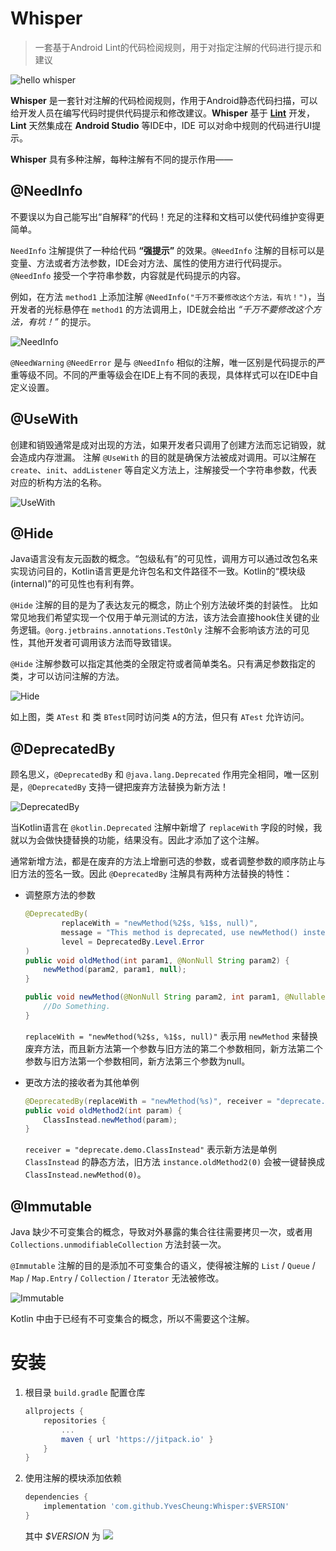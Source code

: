 # Whisper

> 一套基于Android Lint的代码检阅规则，用于对指定注解的代码进行提示和建议

![hello whisper][1]

**Whisper** 是一套针对注解的代码检阅规则，作用于Android静态代码扫描，可以给开发人员在编写代码时提供代码提示和修改建议。**Whisper** 基于 [**Lint**][2] 开发，**Lint** 天然集成在 **Android Studio** 等IDE中，IDE 可以对命中规则的代码进行UI提示。

**Whisper** 具有多种注解，每种注解有不同的提示作用——

## @NeedInfo
不要误以为自己能写出“自解释”的代码！充足的注释和文档可以使代码维护变得更简单。

 `NeedInfo` 注解提供了一种给代码 **“强提示”** 的效果。`@NeedInfo` 注解的目标可以是变量、方法或者方法参数，IDE会对方法、属性的使用方进行代码提示。 `@NeedInfo` 接受一个字符串参数，内容就是代码提示的内容。

例如，在方法 `method1` 上添加注解 `@NeedInfo("千万不要修改这个方法，有坑！")`，当开发者的光标悬停在 `method1` 的方法调用上，IDE就会给出 *“千万不要修改这个方法，有坑！”* 的提示。

![NeedInfo][3]

`@NeedWarning` `@NeedError` 是与 `@NeedInfo` 相似的注解，唯一区别是代码提示的严重等级不同。不同的严重等级会在IDE上有不同的表现，具体样式可以在IDE中自定义设置。

## @UseWith
创建和销毁通常是成对出现的方法，如果开发者只调用了创建方法而忘记销毁，就会造成内存泄漏。
注解 `@UseWith` 的目的就是确保方法被成对调用。可以注解在 `create`、`init`、`addListener` 等自定义方法上，注解接受一个字符串参数，代表对应的析构方法的名称。

![UseWith][4]

## @Hide
Java语言没有友元函数的概念。“包级私有”的可见性，调用方可以通过改包名来实现访问目的，Kotlin语言更是允许包名和文件路径不一致。Kotlin的“模块级(internal)”的可见性也有利有弊。

`@Hide` 注解的目的是为了表达友元的概念，防止个别方法破坏类的封装性。
比如常见地我们希望实现一个仅用于单元测试的方法，该方法会直接hook住关键的业务逻辑。`@org.jetbrains.annotations.TestOnly` 注解不会影响该方法的可见性，其他开发者可调用该方法而导致错误。

`@Hide` 注解参数可以指定其他类的全限定符或者简单类名。只有满足参数指定的类，才可以访问注解的方法。

![Hide][5]

如上图，类 `ATest` 和 类 `BTest`同时访问类 `A`的方法，但只有 `ATest` 允许访问。

## @DeprecatedBy
顾名思义，`@DeprecatedBy` 和 `@java.lang.Deprecated` 作用完全相同，唯一区别是，`@DeprecatedBy` 支持一键把废弃方法替换为新方法！

![DeprecatedBy][6]

当Kotlin语言在 `@kotlin.Deprecated` 注解中新增了 `replaceWith` 字段的时候，我就以为会做快捷替换的功能，结果没有。因此才添加了这个注解。

通常新增方法，都是在废弃的方法上增删可选的参数，或者调整参数的顺序防止与旧方法的签名一致。因此 `@DeprecatedBy` 注解具有两种方法替换的特性：

- 调整原方法的参数

    ```Java
    @DeprecatedBy(
            replaceWith = "newMethod(%2$s, %1$s, null)",
            message = "This method is deprecated, use newMethod() instead.",
            level = DeprecatedBy.Level.Error
    )
    public void oldMethod(int param1, @NonNull String param2) {
        newMethod(param2, param1, null);
    }

    public void newMethod(@NonNull String param2, int param1, @Nullable String param3) {
        //Do Something.
    }
    ```
    
     `replaceWith = "newMethod(%2$s, %1$s, null)"` 表示用 `newMethod` 来替换废弃方法，而且新方法第一个参数与旧方法的第二个参数相同，新方法第二个参数与旧方法第一个参数相同，新方法第三个参数为null。
    
- 更改方法的接收者为其他单例

    ```Java
    @DeprecatedBy(replaceWith = "newMethod(%s)", receiver = "deprecate.demo.ClassInstead")
    public void oldMethod2(int param) {
        ClassInstead.newMethod(param);
    }
    ```
    
    `receiver = "deprecate.demo.ClassInstead"` 表示新方法是单例 `ClassInstead` 的静态方法，旧方法 `instance.oldMethod2(0)` 会被一键替换成 `ClassInstead.newMethod(0)`。
    
## @Immutable
Java 缺少不可变集合的概念，导致对外暴露的集合往往需要拷贝一次，或者用 `Collections.unmodifiableCollection` 方法封装一次。

`@Immutable` 注解的目的是添加不可变集合的语义，使得被注解的 `List` / `Queue` / `Map` / `Map.Entry` / `Collection` / `Iterator` 无法被修改。

![Immutable][7]

Kotlin 中由于已经有不可变集合的概念，所以不需要这个注解。

# 安装
1. 根目录 `build.gradle` 配置仓库

    ```groovy
    allprojects {
		repositories {
			...
			maven { url 'https://jitpack.io' }
		}
	}
    ```
    
2. 使用注解的模块添加依赖 

    ```groovy
    dependencies {
	    implementation 'com.github.YvesCheung:Whisper:$VERSION'
	}
	```
	
    其中 *$VERSION* 为 [![](https://jitpack.io/v/YvesCheung/Whisper.svg)](https://jitpack.io/#YvesCheung/Whisper)
    
    

  [1]: https://raw.githubusercontent.com/YvesCheung/Whisper/master/art/hello-whisper.jpg
  [2]: https://developer.android.com/studio/write/lint?hl=zh-CN
  [3]: https://raw.githubusercontent.com/YvesCheung/Whisper/master/art/%40NeedInfo.gif
  [4]: https://raw.githubusercontent.com/YvesCheung/Whisper/master/art/@UseWith.gif
  [5]: https://raw.githubusercontent.com/YvesCheung/Whisper/master/art/@Hide.gif
  [6]: https://raw.githubusercontent.com/YvesCheung/Whisper/master/art/@DeprecateBy.gif
  [7]: https://raw.githubusercontent.com/YvesCheung/Whisper/master/art/@Immutable.gif
